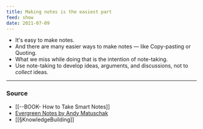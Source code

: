 ```yaml
---
title: Making notes is the easiest part
feed: show
date: 2021-07-09
---
```


- It's easy to make notes.
- And there are many easier ways to make notes — like Copy-pasting or Quoting.
- What we miss while doing that is the intention of note-taking.
- Use note-taking to develop ideas, arguments, and discussions, not to *collect* ideas.

---
### Source
- [[--BOOK- How to Take Smart Notes]]
- [Evergreen Notes by Andy Matuschak](https://notes.andymatuschak.org/z4SDCZQeRo4xFEQ8H4qrSqd68ucpgE6LU155C) 
- [[§KnowledgeBuilding]]